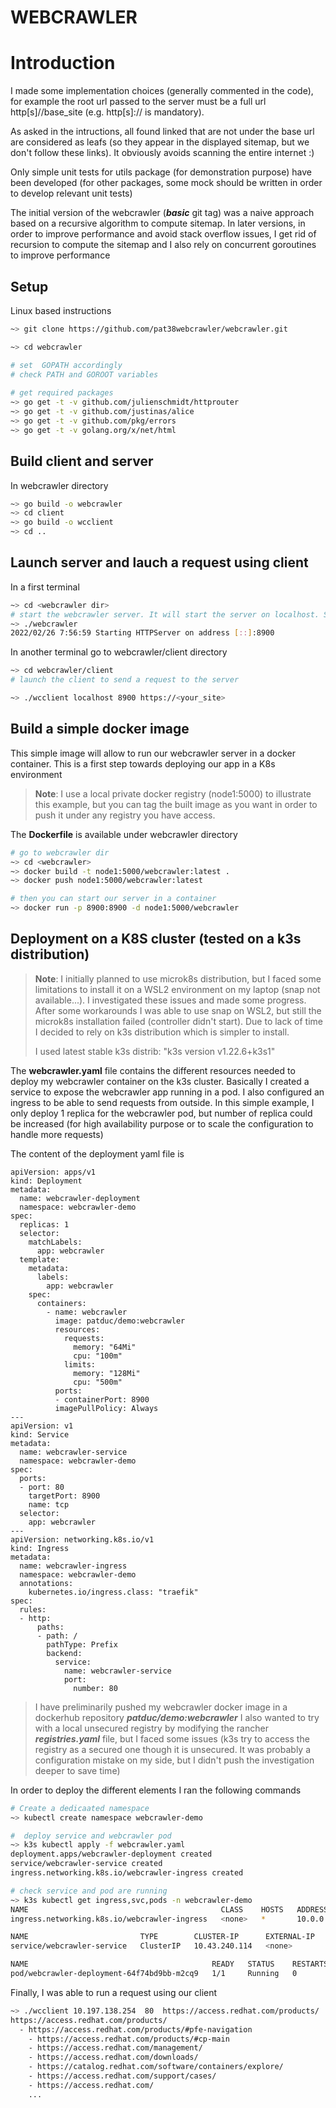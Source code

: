 # WEBCRAWLER
# Introduction 
I made some implementation choices (generally commented in the code),  for 
example the root url passed to the server  must be a full url 
http[s]//base_site (e.g. http[s]:// is mandatory). 

As asked in the intructions, all found linked that are not under 
the base url are considered as leafs (so they appear in the displayed sitemap, 
but we don't follow these links). It obviously avoids scanning the entire internet :) 

Only simple unit tests for utils package (for demonstration purpose) have been developed 
(for  other packages, some mock should be written in order to develop relevant unit tests) 

The initial version of the webcrawler (***basic*** git tag) was a naive approach based 
on a recursive algorithm to compute sitemap. 
In later versions, in order to improve performance and avoid stack overflow issues, I get rid of 
recursion to compute the sitemap and I also rely on concurrent goroutines to improve performance
## Setup 
Linux based instructions
```bash
~> git clone https://github.com/pat38webcrawler/webcrawler.git

~> cd webcrawler

# set  GOPATH accordingly 
# check PATH and GOROOT variables
 
# get required packages 
~> go get -t -v github.com/julienschmidt/httprouter
~> go get -t -v github.com/justinas/alice
~> go get -t -v github.com/pkg/errors
~> go get -t -v golang.org/x/net/html
```
## Build client and server 

In webcrawler directory 
```bash
~> go build -o webcrawler 
~> cd client 
~> go build -o wcclient 
~> cd ..
```

## Launch server and lauch a request using client 
In a first terminal 
```bash
~> cd <webcrawler dir> 
# start the webcrawler server. It will start the server on localhost. Server listen on port 8900
~> ./webcrawler  
2022/02/26 7:56:59 Starting HTTPServer on address [::]:8900   
```
In another terminal go to webcrawler/client directory
```bash 
~> cd webcrawler/client
# launch the client to send a request to the server

~> ./wcclient localhost 8900 https://<your_site> 
```
## Build a simple docker image 
This simple image will allow to run our webcrawler server in a docker 
container. This is a first step towards deploying our app in a K8s 
environment

> **Note**:
I use a local private docker registry (node1:5000) to illustrate this example, but you can tag the built image as you 
> want in order to push it under any registry you have access.

The **Dockerfile** is available under webcrawler directory 
```bash
# go to webcrawler dir
~> cd <webcrawler>
~> docker build -t node1:5000/webcrawler:latest . 
~> docker push node1:5000/webcrawler:latest 

# then you can start our server in a container 
~> docker run -p 8900:8900 -d node1:5000/webcrawler
```
## Deployment  on a K8S cluster (tested on a k3s distribution)
> **Note**: I initially planned to use microk8s distribution, but I faced some limitations 
> to install it on a WSL2 environment on my laptop (snap not available...). I investigated these issues and made some 
> progress. After some workarounds I was able to use snap on WSL2, but still the microk8s installation failed (controller 
> didn't start). Due to lack of time I decided to rely on k3s distribution which is simpler to install.
> 
>I used latest stable k3s distrib: "k3s version v1.22.6+k3s1"

The **webcrawler.yaml** file contains the different resources needed to deploy my webcrawler container on the k3s cluster.
Basically I created  a service to expose the webcrawler app running in a pod. I also configured an ingress to be 
able to send requests from outside. In this simple example, I only deploy 1 replica for the webcrawler pod, but number of 
replica could be increased (for high availability purpose or to scale the configuration to handle more requests)

The content of the deployment yaml file is 
```
apiVersion: apps/v1
kind: Deployment
metadata:
  name: webcrawler-deployment
  namespace: webcrawler-demo
spec:
  replicas: 1
  selector:
    matchLabels:
      app: webcrawler
  template:
    metadata:
      labels:
        app: webcrawler
    spec:
      containers:
        - name: webcrawler
          image: patduc/demo:webcrawler
          resources:
            requests:
              memory: "64Mi"
              cpu: "100m"
            limits:
              memory: "128Mi"
              cpu: "500m"
          ports:
          - containerPort: 8900
          imagePullPolicy: Always
---
apiVersion: v1
kind: Service
metadata:
  name: webcrawler-service
  namespace: webcrawler-demo
spec:
  ports:
  - port: 80
    targetPort: 8900
    name: tcp
  selector:
    app: webcrawler
---
apiVersion: networking.k8s.io/v1
kind: Ingress
metadata:
  name: webcrawler-ingress
  namespace: webcrawler-demo
  annotations:
    kubernetes.io/ingress.class: "traefik"
spec:
  rules:
  - http:
      paths:
      - path: /
        pathType: Prefix
        backend:
          service:
            name: webcrawler-service
            port:
              number: 80
```
> I have preliminarily pushed my webcrawler docker image in a dockerhub repository ***patduc/demo:webcrawler***
I also wanted to try with a local unsecured registry by modifying the rancher ***registries.yaml*** file, but 
I faced some issues (k3s try to access the registry as a secured one though it is unsecured. It was probably a 
configuration mistake on my side, but I didn't push the investigation deeper to save time)

In order to deploy the different elements I ran the following commands 

```bash
# Create a dedicaated namespace
~> kubectl create namespace webcrawler-demo

#  deploy service and webcrawler pod
~> k3s kubectl apply -f webcrawler.yaml
deployment.apps/webcrawler-deployment created
service/webcrawler-service created
ingress.networking.k8s.io/webcrawler-ingress created

# check service and pod are running 
~> k3s kubectl get ingress,svc,pods -n webcrawler-demo
NAME                                           CLASS    HOSTS   ADDRESS      PORTS   AGE
ingress.networking.k8s.io/webcrawler-ingress   <none>   *       10.0.0.161   80      32m26s

NAME                         TYPE        CLUSTER-IP      EXTERNAL-IP   PORT(S)   AGE
service/webcrawler-service   ClusterIP   10.43.240.114   <none>        80/TCP    32m26s

NAME                                         READY   STATUS    RESTARTS   AGE
pod/webcrawler-deployment-64f74bd9bb-m2cq9   1/1     Running   0          32m26s
```

Finally, I was able to  run a request using our client

```bash
~> ./wcclient 10.197.138.254  80  https://access.redhat.com/products/
https://access.redhat.com/products/
  - https://access.redhat.com/products/#pfe-navigation
    - https://access.redhat.com/products/#cp-main
    - https://access.redhat.com/management/
    - https://access.redhat.com/downloads/
    - https://catalog.redhat.com/software/containers/explore/
    - https://access.redhat.com/support/cases/
    - https://access.redhat.com/
    ...
```
